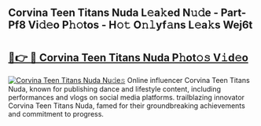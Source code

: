 ## Corvina Teen Titans Nuda L𝚎a𝚔ed N𝚞𝚍e - Part-Pf8 Vi𝚍𝚎o P𝚑𝚘tos - H𝚘𝚝 O𝚗𝚕yf𝚊ns L𝚎a𝚔s Wej6t

# <h2><a href="http://kf2u76c.oniu.top/?m=Corvina+Teen+Titans+Nuda">🔗👉 🔴 Corvina Teen Titans Nuda P𝚑ot𝚘𝚜 V𝚒d𝚎o</a></h2>

[![Corvina Teen Titans Nuda Nu𝚍e𝚜](https://i.imgur.com/0qMVB7G.gif)](http://kf2u76c.oniu.top/?m=Corvina+Teen+Titans+Nuda)
Online influencer Corvina Teen Titans Nuda, known for publishing dance and lifestyle content, including performances and vlogs on social media platforms. trailblazing innovator Corvina Teen Titans Nuda, famed for their groundbreaking achievements and commitment to progress.  
